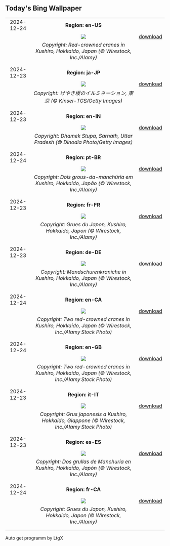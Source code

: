 ## Today's Bing Wallpaper
|      |      |      |
| :----: | :----: | :----: |
|2024-12-24|**Region: en-US**||
||![](https://www.bing.com/th?id=OHR.FestivusCranes_EN-US0396321898_UHD.jpg&pid=hp&w=1152&h=648&rs=1&c=4)| [download](https://www.bing.com/th?id=OHR.FestivusCranes_EN-US0396321898_UHD.jpg)|
||*Copyright: Red-crowned cranes in Kushiro, Hokkaido, Japan (© Wirestock, Inc./Alamy)*
||
|||
|2024-12-23|**Region: ja-JP**||
||![](https://www.bing.com/th?id=OHR.TokyoTower2024_JA-JP2762394000_UHD.jpg&pid=hp&w=1152&h=648&rs=1&c=4)| [download](https://www.bing.com/th?id=OHR.TokyoTower2024_JA-JP2762394000_UHD.jpg)|
||*Copyright: けやき坂のイルミネーション, 東京 (© Kinsei-TGS/Getty Images)*
||
|||
|2024-12-23|**Region: en-IN**||
||![](https://www.bing.com/th?id=OHR.DhamekStupa_EN-IN0403888448_UHD.jpg&pid=hp&w=1152&h=648&rs=1&c=4)| [download](https://www.bing.com/th?id=OHR.DhamekStupa_EN-IN0403888448_UHD.jpg)|
||*Copyright: Dhamek Stupa, Sarnath, Uttar Pradesh (© Dinodia Photo/Getty Images)*
||
|||
|2024-12-24|**Region: pt-BR**||
||![](https://www.bing.com/th?id=OHR.FestivusCranes_PT-BR2027410391_UHD.jpg&pid=hp&w=1152&h=648&rs=1&c=4)| [download](https://www.bing.com/th?id=OHR.FestivusCranes_PT-BR2027410391_UHD.jpg)|
||*Copyright: Dois grous-da-manchúria em Kushiro, Hokkaido, Japão (© Wirestock, Inc./Alamy)*
||
|||
|2024-12-23|**Region: fr-FR**||
||![](https://www.bing.com/th?id=OHR.FestivusCranes_FR-FR4485267796_UHD.jpg&pid=hp&w=1152&h=648&rs=1&c=4)| [download](https://www.bing.com/th?id=OHR.FestivusCranes_FR-FR4485267796_UHD.jpg)|
||*Copyright: Grues du Japon, Kushiro, Hokkaido, Japon (© Wirestock, Inc./Alamy)*
||
|||
|2024-12-23|**Region: de-DE**||
||![](https://www.bing.com/th?id=OHR.FestivusCranes_DE-DE1009786321_UHD.jpg&pid=hp&w=1152&h=648&rs=1&c=4)| [download](https://www.bing.com/th?id=OHR.FestivusCranes_DE-DE1009786321_UHD.jpg)|
||*Copyright: Mandschurenkraniche in Kushiro, Hokkaido, Japan (© Wirestock, Inc./Alamy)*
||
|||
|2024-12-24|**Region: en-CA**||
||![](https://www.bing.com/th?id=OHR.FestivusCranes_EN-CA3928943615_UHD.jpg&pid=hp&w=1152&h=648&rs=1&c=4)| [download](https://www.bing.com/th?id=OHR.FestivusCranes_EN-CA3928943615_UHD.jpg)|
||*Copyright: Two red-crowned cranes in Kushiro, Hokkaido, Japan (© Wirestock, Inc./Alamy Stock Photo)*
||
|||
|2024-12-24|**Region: en-GB**||
||![](https://www.bing.com/th?id=OHR.FestivusCranes_EN-GB8631404413_UHD.jpg&pid=hp&w=1152&h=648&rs=1&c=4)| [download](https://www.bing.com/th?id=OHR.FestivusCranes_EN-GB8631404413_UHD.jpg)|
||*Copyright: Two red-crowned cranes in Kushiro, Hokkaido, Japan (© Wirestock, Inc./Alamy Stock Photo)*
||
|||
|2024-12-23|**Region: it-IT**||
||![](https://www.bing.com/th?id=OHR.FestivusCranes_IT-IT8994526236_UHD.jpg&pid=hp&w=1152&h=648&rs=1&c=4)| [download](https://www.bing.com/th?id=OHR.FestivusCranes_IT-IT8994526236_UHD.jpg)|
||*Copyright: Grus japonesis a Kushiro, Hokkaido, Giappone (© Wirestock, Inc./Alamy Stock Photo)*
||
|||
|2024-12-23|**Region: es-ES**||
||![](https://www.bing.com/th?id=OHR.FestivusCranes_ES-ES2012612015_UHD.jpg&pid=hp&w=1152&h=648&rs=1&c=4)| [download](https://www.bing.com/th?id=OHR.FestivusCranes_ES-ES2012612015_UHD.jpg)|
||*Copyright: Dos grullas de Manchuria en Kushiro, Hokkaido, Japón (© Wirestock, Inc./Alamy)*
||
|||
|2024-12-24|**Region: fr-CA**||
||![](https://www.bing.com/th?id=OHR.FestivusCranes_FR-CA6325415770_UHD.jpg&pid=hp&w=1152&h=648&rs=1&c=4)| [download](https://www.bing.com/th?id=OHR.FestivusCranes_FR-CA6325415770_UHD.jpg)|
||*Copyright: Grues du Japon, Kushiro, Hokkaido, Japon (© Wirestock, Inc./Alamy)*
||
|||

Auto get programm by LtgX
